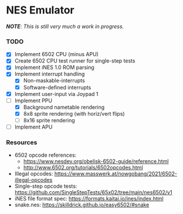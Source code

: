 # NES Emulator

***NOTE**: This is still very much a work in progress.*

### TODO

- [x] Implement 6502 CPU (minus APU)
- [x] Create 6502 CPU test runner for single-step tests
- [x] Implement iNES 1.0 ROM parsing
- [x] Implement interrupt handling
    - [x] Non-maskable-interrupts
    - [x] Software-defined interrupts
- [x] Implement user-input via Joypad 1
- [ ] Implement PPU
    - [x] Background nametable rendering
    - [x] 8x8 sprite rendering (with horiz/vert flips)
    - [ ] 8x16 sprite rendering
- [ ] Implement APU

### Resources

- 6502 opcode references:
  - https://www.nesdev.org/obelisk-6502-guide/reference.html
  - http://www.6502.org/tutorials/6502opcodes.html
- Illegal opcodes: https://www.masswerk.at/nowgobang/2021/6502-illegal-opcodes
- Single-step opcode tests: https://github.com/SingleStepTests/65x02/tree/main/nes6502/v1
- iNES file format spec: https://formats.kaitai.io/ines/index.html
- snake.nes: https://skilldrick.github.io/easy6502/#snake
